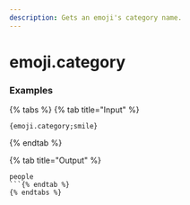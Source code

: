 ```yaml
---
description: Gets an emoji's category name.
---
```


# emoji.category <query>

### Examples

{% tabs %}
{% tab title="Input" %}
```text
{emoji.category;smile}
```
{% endtab %}

{% tab title="Output" %}
```text
people
```{% endtab %}
{% endtabs %}